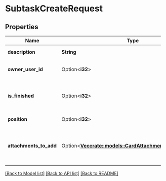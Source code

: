 # SubtaskCreateRequest

## Properties

Name | Type | Description | Notes
------------ | ------------- | ------------- | -------------
**description** | **String** | A subtask description. | 
**owner_user_id** | Option<**i32**> | A user id of the assignee. | [optional]
**is_finished** | Option<**i32**> | When set to 1 the subtask is already finished. | [optional][default to Variant0]
**position** | Option<**i32**> | The subtask position. | [optional]
**attachments_to_add** | Option<[**Vec<crate::models::CardAttachmentCreateRequest>**](CardAttachmentCreateRequest.md)> | A list of attachments which will be added to the new subtask. | [optional]

[[Back to Model list]](../README.md#documentation-for-models) [[Back to API list]](../README.md#documentation-for-api-endpoints) [[Back to README]](../README.md)


